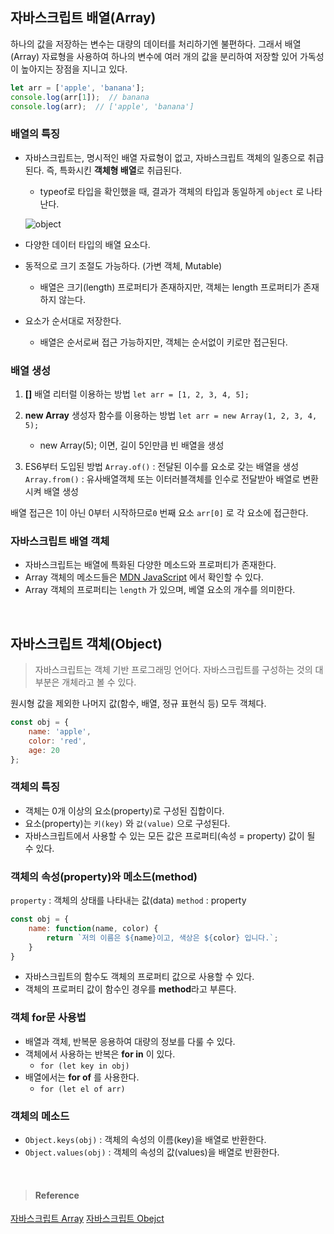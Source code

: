 ## 자바스크립트 배열(Array)
하나의 값을 저장하는 변수는 대량의 데이터를 처리하기엔 불편하다. 그래서 배열(Array) 자료형을 사용하여 하나의 변수에 여러 개의 값을 분리하여 저장할 있어 가독성이 높아지는 장점을 지니고 있다.
```javascript
let arr = ['apple', 'banana'];
console.log(arr[1]);  // banana
console.log(arr);  // ['apple', 'banana']
```

### 배열의 특징
- 자바스크립트는, 명시적인 배열 자료형이 없고, 자바스크립트 객체의 일종으로 취급된다. 즉, 특화시킨 **객체형 배열**로 취급된다.
  - typeof로 타입을 확인했을 때, 결과가 객체의 타입과 동일하게 `object` 로 나타난다.
   
  ![object](https://velog.velcdn.com/images/tlsl13/post/f95eadf2-323f-4713-83e3-d3a15055ad71/image.png)
- 다양한 데이터 타입의 배열 요소다.
-  동적으로 크기 조절도 가능하다. (가변 객체, Mutable)
   - 배열은 크기(length) 프로퍼티가 존재하지만, 객체는 length 프로퍼티가 존재하지 않는다.
-  요소가 순서대로 저장한다.
   - 배열은 순서로써 접근 가능하지만, 객체는 순서없이 키로만 접근된다.
   
### 배열 생성
1. **[]** 배열 리터럴 이용하는 방법
```let arr = [1, 2, 3, 4, 5];```

2. **new Array** 생성자 함수를 이용하는 방법
```let arr = new Array(1, 2, 3, 4, 5); ```
    - new Array(5); 이면, 길이 5인만큼 빈 배열을 생성

3. ES6부터 도입된 방법
`Array.of()` : 전달된 이수를 요소로 갖는 배열을 생성
`Array.from()` : 유사배열객체 또는 이터러블객체를 인수로 전달받아 배열로 변환시켜 배열 생성

배열 접근은 1이 아닌 0부터 시작하므로`0` 번째 요소 `arr[0]` 로 각 요소에 접근한다.

### 자바스크립트 배열 객체
- 자바스크립트는 배열에 특화된 다양한 메소드와 프로퍼티가 존재한다.
- Array 객체의 메소드들은 [MDN JavaScript](https://developer.mozilla.org/ko/) 에서 확인할 수 있다.
- Array 객체의 프로퍼티는 `length` 가 있으며, 베열 요소의 개수를 의미한다. 

<br>
 

## 자바스크립트 객체(Object)
> 자바스크립트는 객체 기반 프로그래밍 언어다. 자바스크립트를 구성하는 것의 대부분은 개체라고 볼 수 있다.

원시형 값을 제외한 나머지 값(함수, 배열, 정규 표현식 등) 모두 객체다.
```javascript
const obj = {
	name: 'apple',
  	color: 'red',
  	age: 20
};
```

### 객체의 특징
- 객체는 0개 이상의 요소(property)로 구성된 집합이다.
- 요소(property)는 `키(key)` 와 `값(value)` 으로 구성된다.
- 자바스크립트에서 사용할 수 있는 모든 값은 프로퍼티(속성 = property) 값이 될 수 있다.

### 객체의 속성(property)와 메소드(method)
`property` : 객체의 상태를 나타내는 값(data)
`method` : property

```javascript
const obj = {
	name: function(name, color) {
    	return `저의 이름은 ${name}이고, 색상은 ${color} 입니다.`;
    }
}
```
- 자바스크립트의 함수도 객체의 프로퍼티 값으로 사용할 수 있다.
- 객체의 프로퍼티 값이 함수인 경우를 **method**라고 부른다.

### 객체 for문 사용법
- 배열과 객체, 반복문 응용하여 대량의 정보를 다룰 수 있다.
- 객체에서 사용하는 반복은 **for in** 이 있다.
    - ```for (let key in obj)```
- 배열에서는 **for of** 를 사용한다.
    - ```for (let el of arr)```

### 객체의 메소드
- `Object.keys(obj)` : 객체의 속성의 이름(key)을 배열로 반환한다.
- `Object.values(obj)` : 객체의 속성의 값(values)을 배열로 반환한다.

<br>

> #### Reference
[자바스크립트 Array](http://www.ktword.co.kr/test/view/view.php?m_temp1=2573)
[자바스크립트 Obejct](https://hanamon.kr/javascript-%EA%B0%9D%EC%B2%B4-%EA%B8%B0%EC%B4%88/)